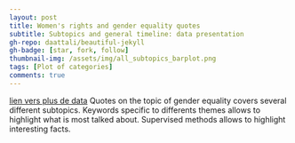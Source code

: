 ```yaml
---
layout: post
title: Women's rights and gender equality quotes 
subtitle: Subtopics and general timeline: data presentation
gh-repo: daattali/beautiful-jekyll
gh-badge: [star, fork, follow]
thumbnail-img: /assets/img/all_subtopics_barplot.png
tags: [Plot of categories]
comments: true
---
```


[lien vers plus de data](../2021-12-12-Intro)
Quotes on the topic of gender equality covers several different subtopics. Keywords specific to differents themes allows to highlight what is most talked about. Supervised methods allows to highlight interesting facts. 


